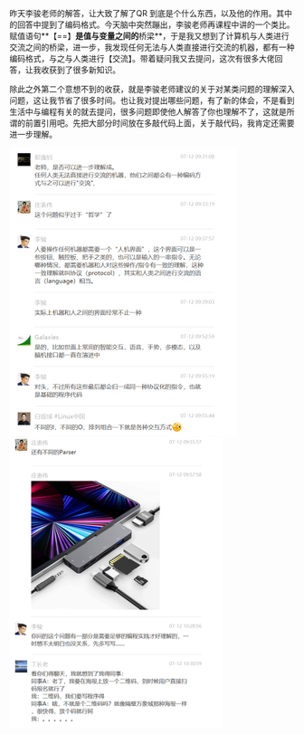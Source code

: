



昨天李骏老师的解答，让大致了解了QR 到底是个什么东西，以及他的作用。其中的回答中提到了编码格式。今天脑中突然蹦出，李骏老师再课程中讲的一个类比。赋值语句**【==】**是值与变量之间的**桥梁**，于是我又想到了计算机与人类进行交流之间的桥梁，进一步，我发现任何无法与人类直接进行交流的机器，都有一种编码格式，与之与人类进行【交流】。带着疑问我又去提问，这次有很多大佬回答，让我收获到了很多新知识。

除此之外第二个意想不到的收获，就是李骏老师建议的关于对某类问题的理解深入问题，这让我节省了很多时间。也让我对提出哪些问题，有了新的体会，不是看到生活中与编程有关的就去提问，很多问题即使他人解答了你也理解不了，这就是所谓的前置引用吧。先把大部分时间放在多敲代码上面，关于敲代码，我肯定还需要进一步理解。



<img src="%E6%8F%90%E9%97%AE%E7%9A%84%E6%84%8F%E5%A4%96%E5%A5%BD%E5%A4%84%207.12.assets/image-20220713000100638.png" alt="image-20220713000100638" style="zoom:50%;" />

<img src="%E6%8F%90%E9%97%AE%E7%9A%84%E6%84%8F%E5%A4%96%E5%A5%BD%E5%A4%84%207.12.assets/image-20220713000136979.png" alt="image-20220713000136979" style="zoom:50%;" />

